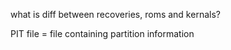 

what is diff between recoveries, roms and kernals?

PIT file = file containing partition information

